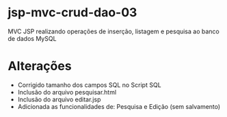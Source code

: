 # jsp-mvc-crud-dao-03
MVC JSP realizando operações de inserção, listagem e pesquisa ao banco de dados MySQL

# Alterações
- Corrigido tamanho dos campos SQL no Script SQL
- Inclusão do arquivo pesquisar.html
- Inclusão do arquivo editar.jsp
- Adicionada as funcionalidades de: Pesquisa e Edição (sem salvamento)
